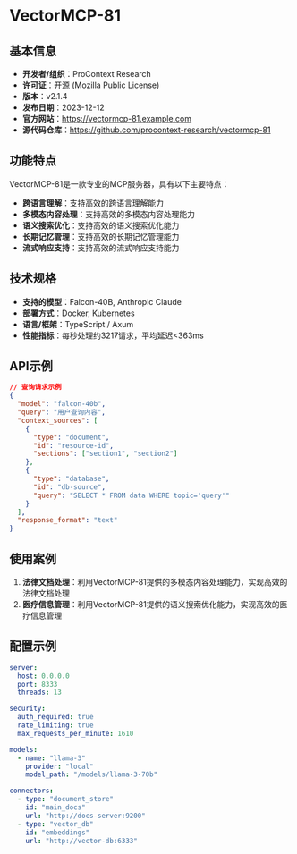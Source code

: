 # VectorMCP-81

## 基本信息

- **开发者/组织**：ProContext Research
- **许可证**：开源 (Mozilla Public License)
- **版本**：v2.1.4
- **发布日期**：2023-12-12
- **官方网站**：https://vectormcp-81.example.com
- **源代码仓库**：https://github.com/procontext-research/vectormcp-81

## 功能特点

VectorMCP-81是一款专业的MCP服务器，具有以下主要特点：

- **跨语言理解**：支持高效的跨语言理解能力
- **多模态内容处理**：支持高效的多模态内容处理能力
- **语义搜索优化**：支持高效的语义搜索优化能力
- **长期记忆管理**：支持高效的长期记忆管理能力
- **流式响应支持**：支持高效的流式响应支持能力


## 技术规格

- **支持的模型**：Falcon-40B, Anthropic Claude
- **部署方式**：Docker, Kubernetes
- **语言/框架**：TypeScript / Axum
- **性能指标**：每秒处理约3217请求，平均延迟<363ms

## API示例

```json
// 查询请求示例
{
  "model": "falcon-40b",
  "query": "用户查询内容",
  "context_sources": [
    {
      "type": "document",
      "id": "resource-id",
      "sections": ["section1", "section2"]
    },
    {
      "type": "database",
      "id": "db-source",
      "query": "SELECT * FROM data WHERE topic='query'"
    }
  ],
  "response_format": "text"
}
```

## 使用案例

1. **法律文档处理**：利用VectorMCP-81提供的多模态内容处理能力，实现高效的法律文档处理
2. **医疗信息管理**：利用VectorMCP-81提供的语义搜索优化能力，实现高效的医疗信息管理


## 配置示例

```yaml
server:
  host: 0.0.0.0
  port: 8333
  threads: 13

security:
  auth_required: true
  rate_limiting: true
  max_requests_per_minute: 1610

models:
  - name: "llama-3"
    provider: "local"
    model_path: "/models/llama-3-70b"

connectors:
  - type: "document_store"
    id: "main_docs"
    url: "http://docs-server:9200"
  - type: "vector_db"
    id: "embeddings"
    url: "http://vector-db:6333"
```